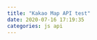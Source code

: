 ```yaml
---
title: "Kakao Map API test"
date: 2020-07-16 17:19:35
categories: js api
---
```


<div id="map" style="width:500px;height:400px;"></div>
<script type="text/javascript" src="//dapi.kakao.com/v2/maps/sdk.js?appkey=5bf4bd144dadbaeece33e4747d7a3549"></script>
<script>
  var container = document.getElementById('map');
  var options = {
    center: new kakao.maps.LatLng(33.450701, 126.570667),
    level: 3
  };

  var map = new kakao.maps.Map(container, options);
</script>
